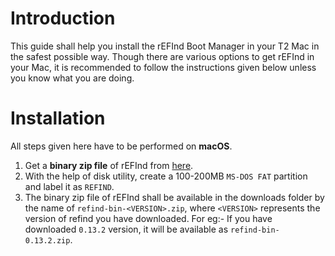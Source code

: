 # Introduction

This guide shall help you install the rEFInd Boot Manager in your T2 Mac in the safest possible way. Though there are various options to get rEFInd in your Mac, it is recommended to follow the instructions given below unless you know what you are doing.

# Installation

All steps given here have to be performed on **macOS**.

1. Get a **binary zip file** of rEFInd from [here](https://www.rodsbooks.com/refind/getting.html).
2. With the help of disk utility, create a 100-200MB `MS-DOS FAT` partition and label it as `REFIND`.
3. The binary zip file of rEFInd shall be available in the downloads folder by the name of `refind-bin-<VERSION>.zip`, where `<VERSION>` represents the version of refind you have downloaded. For eg:- If you have downloaded `0.13.2` version, it will be available as `refind-bin-0.13.2.zip`.

